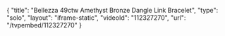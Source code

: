 {
    "title": "Bellezza 49ctw Amethyst Bronze Dangle Link Bracelet",
    "type": "solo",
    "layout": "iframe-static",
    "videoId": "112327270",
    "url": "\/tvpembed\/112327270"
}